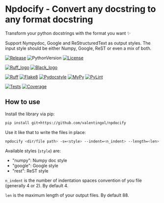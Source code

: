 # Npdocify - Convert any docstring to any format docstring

Transform your python docstrings with the format you want :sparkles:

Support Nympydoc, Google and ReStructuredText as output styles.
The input style should be either Numpy, Google, ReST or even a mix of both.

[![Release](https://img.shields.io/github/v/tag/valentingol/npdocify?label=Pypi&logo=pypi&logoColor=yellow)](https://pypi.org/project/npdocify/)
![PythonVersion](https://img.shields.io/badge/Python-3.7%20%7E%203.11-informational)
[![License](https://img.shields.io/github/license/valentingol/npdocify?color=999)](https://stringfixer.com/fr/MIT_license)

[![Ruff_logo](https://img.shields.io/endpoint?url=https://raw.githubusercontent.com/charliermarsh/ruff/main/assets/badge/v1.json)](https://github.com/charliermarsh/ruff)
[![Black_logo](https://img.shields.io/badge/code%20style-black-000000.svg)](https://github.com/psf/black)

[![Ruff](https://github.com/valentingol/npdocify/actions/workflows/ruff.yaml/badge.svg)](https://github.com/valentingol/npdocify/actions/workflows/ruff.yaml)
[![Flake8](https://github.com/valentingol/npdocify/actions/workflows/flake.yaml/badge.svg)](https://github.com/valentingol/npdocify/actions/workflows/flake.yaml)
[![Pydocstyle](https://github.com/valentingol/npdocify/actions/workflows/pydocstyle.yaml/badge.svg)](https://github.com/valentingol/npdocify/actions/workflows/pydocstyle.yaml)
[![MyPy](https://github.com/valentingol/npdocify/actions/workflows/mypy.yaml/badge.svg)](https://github.com/valentingol/npdocify/actions/workflows/mypy.yaml)
[![PyLint](https://img.shields.io/endpoint?url=https://gist.githubusercontent.com/valentingol/5816178f37cee2c013f2e656666c898a/raw/npdocify_pylint.json)](https://github.com/valentingol/npdocify/actions/workflows/pylint.yaml)

[![Tests](https://github.com/valentingol/npdocify/actions/workflows/tests.yaml/badge.svg)](https://github.com/valentingol/npdocify/actions/workflows/tests.yaml)
[![Coverage](https://img.shields.io/endpoint?url=https://gist.githubusercontent.com/valentingol/6fd638b90ac10eced712b8d5ca83b04f/raw/npdocify_tests.json)](https://github.com/valentingol/npdocify/actions/workflows/tests.yaml)

## How to use

Install the library via pip:

```bash
pip install git+https://github.com/valentingol/npdocify
```

Use it like that to write the files in place:

```bash
npdocify <dir/file path> -s=<style> --indent=<n_indent> --length=<len>
```

Available styles (`style`) are:

* "numpy": Numpy doc style
* "google": Google style
* "rest": ReST style

`n_indent` is the number of indentation spaces convention of you file (generally 4 or 2). By default 4.

`len` is the maximum length of your output files. By default 88.
